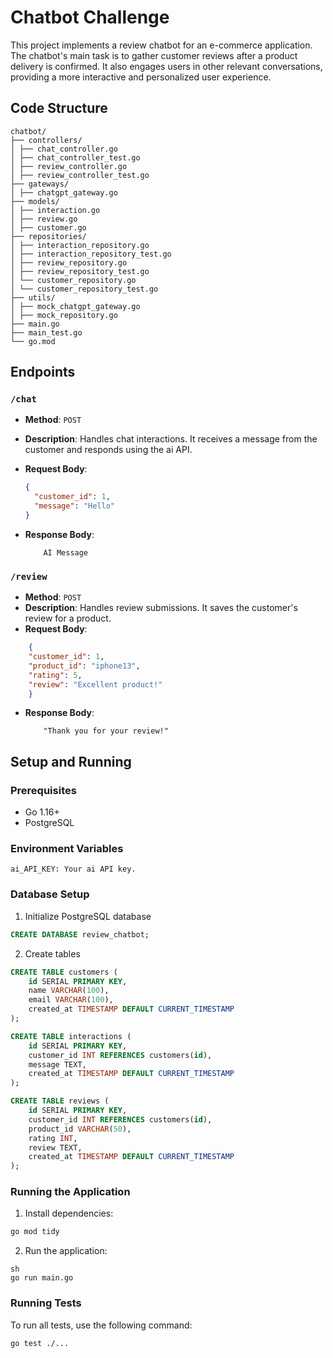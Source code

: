 # Chatbot Challenge

This project implements a review chatbot for an e-commerce application. The chatbot's main task is to gather customer reviews after a product delivery is confirmed. It also engages users in other relevant conversations, providing a more interactive and personalized user experience.

## Code Structure

```
chatbot/
├── controllers/
│ ├── chat_controller.go
│ ├── chat_controller_test.go
│ ├── review_controller.go
│ ├── review_controller_test.go
├── gateways/
│ ├── chatgpt_gateway.go
├── models/
│ ├── interaction.go
│ ├── review.go
│ ├── customer.go
├── repositories/
│ ├── interaction_repository.go
│ ├── interaction_repository_test.go
│ ├── review_repository.go
│ ├── review_repository_test.go
│ └── customer_repository.go
│ └── customer_repository_test.go
├── utils/
│ ├── mock_chatgpt_gateway.go
│ ├── mock_repository.go
├── main.go
├── main_test.go
└── go.mod
```

## Endpoints

### `/chat`

- **Method**: `POST`
- **Description**: Handles chat interactions. It receives a message from the customer and responds using the ai API.
- **Request Body**:
  ```json
  {
    "customer_id": 1,
    "message": "Hello"
  }
  ```

- **Response Body**:

    ```
        AI Message
    ```
### `/review`
- **Method**: `POST`
- **Description**: Handles review submissions. It saves the customer's review for a product.
- **Request Body**:
```json
    {
    "customer_id": 1,
    "product_id": "iphone13",
    "rating": 5,
    "review": "Excellent product!"
    }
```
- **Response Body**:

    ```
        "Thank you for your review!"
    ```

## Setup and Running

### Prerequisites
- Go 1.16+
- PostgreSQL

### Environment Variables

```
ai_API_KEY: Your ai API key.
```

### Database Setup

1. Initialize PostgreSQL database

```sql
CREATE DATABASE review_chatbot;
```

2. Create tables

```sql
CREATE TABLE customers (
    id SERIAL PRIMARY KEY,
    name VARCHAR(100),
    email VARCHAR(100),
    created_at TIMESTAMP DEFAULT CURRENT_TIMESTAMP
);

CREATE TABLE interactions (
    id SERIAL PRIMARY KEY,
    customer_id INT REFERENCES customers(id),
    message TEXT,
    created_at TIMESTAMP DEFAULT CURRENT_TIMESTAMP
);

CREATE TABLE reviews (
    id SERIAL PRIMARY KEY,
    customer_id INT REFERENCES customers(id),
    product_id VARCHAR(50),
    rating INT,
    review TEXT,
    created_at TIMESTAMP DEFAULT CURRENT_TIMESTAMP
);
```

### Running the Application

1. Install dependencies:

```sh
go mod tidy
```

2. Run the application:
```
sh
go run main.go
```

### Running Tests

To run all tests, use the following command:

```sh
go test ./...
```



